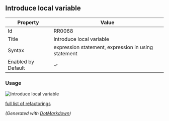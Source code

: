 ## Introduce local variable

| Property           | Value                                               |
| ------------------ | --------------------------------------------------- |
| Id                 | RR0068                                              |
| Title              | Introduce local variable                            |
| Syntax             | expression statement, expression in using statement |
| Enabled by Default | &#x2713;                                            |

### Usage

![Introduce local variable](../../images/refactorings/IntroduceLocalVariable.png)

[full list of refactorings](Refactorings.md)

*\(Generated with [DotMarkdown](http://github.com/JosefPihrt/DotMarkdown)\)*